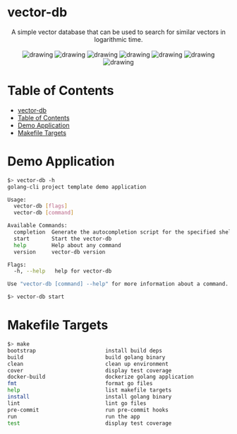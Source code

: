 # vector-db

<div align="center">
A simple vector database that can be used to search for similar vectors in logarithmic time.
<br>
<br>
<img src="https://github.com/tobias-mayer/vector-db/actions/workflows/test.yml/badge.svg" alt="drawing"/>
<img src="https://github.com/tobias-mayer/vector-db/actions/workflows/lint.yml/badge.svg" alt="drawing"/>
<img src="https://pkg.go.dev/badge/github.com/tobias-mayer/vector-db.svg" alt="drawing"/>
<img src="https://codecov.io/gh/tobias-mayer/vector-db/branch/main/graph/badge.svg" alt="drawing"/>
<img src="https://img.shields.io/github/v/release/tobias-mayer/vector-db" alt="drawing"/>
<img src="https://img.shields.io/docker/pulls/tobias-mayer/vector-db" alt="drawing"/>
<img src="https://img.shields.io/github/downloads/tobias-mayer/vector-db/total.svg" alt="drawing"/>
</div>

# Table of Contents
<!--ts-->
- [vector-db](#vector-db)
- [Table of Contents](#table-of-contents)
- [Demo Application](#demo-application)
- [Makefile Targets](#makefile-targets)


<!--te-->

# Demo Application

```sh
$> vector-db -h
golang-cli project template demo application

Usage:
  vector-db [flags]
  vector-db [command]

Available Commands:
  completion  Generate the autocompletion script for the specified shell
  start       Start the vector-db
  help        Help about any command
  version     vector-db version

Flags:
  -h, --help   help for vector-db

Use "vector-db [command] --help" for more information about a command.
```

```sh
$> vector-db start
```

# Makefile Targets
```sh
$> make
bootstrap                      install build deps
build                          build golang binary
clean                          clean up environment
cover                          display test coverage
docker-build                   dockerize golang application
fmt                            format go files
help                           list makefile targets
install                        install golang binary
lint                           lint go files
pre-commit                     run pre-commit hooks
run                            run the app
test                           display test coverage
```
